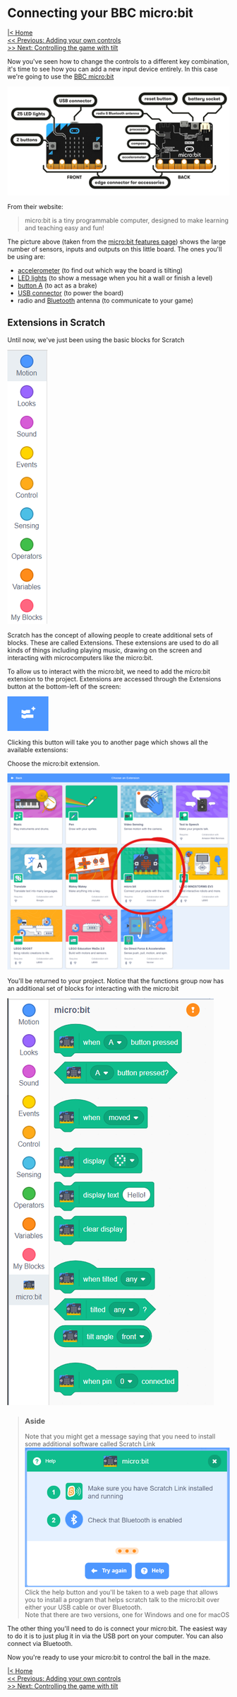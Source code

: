 # Connecting your BBC micro:bit

[|< Home](../README.md)  
[<< Previous: Adding your own controls](./maze2.md)  
[>> Next: Controlling the game with tilt](./maze4.md)

Now you've seen how to change the controls to a different key combination, it's time to see how you can add a new input device entirely. In this case we're going to use the [BBC micro:bit](https://www.microbit.org/)

![BBC micro:bit](./images/microbit-hardware-access.jpg)

From their website:

> micro:bit is a tiny programmable computer, designed to make learning and teaching easy and fun!

The picture above (taken from the [micro:bit features page](https://www.microbit.org/guide/features/)) shows the large number of sensors, inputs and outputs on this little board. The ones you'll be using are:

* [accelerometer](https://www.microbit.org/guide/features/#accel) (to find out which way the board is tilting)
* [LED lights](https://www.microbit.org/guide/features/#leds) (to show a message when you hit a wall or finish a level)
* [button A](https://www.microbit.org/guide/features/#buttons) (to act as a brake)
* [USB connector](https://www.microbit.org/guide/features/#usb) (to power the board)
* radio and [Bluetooth](https://www.microbit.org/guide/features/#bluetooth) antenna (to communicate to your game)

## Extensions in Scratch

Until now, we've just been using the basic blocks for Scratch

![The basic Scratch blocks](./images/basic-blocks.png)

Scratch has the concept of allowing people to create additional sets of blocks. These are called Extensions. These extensions are used to do all kinds of things including playing music, drawing on the screen and interacting with microcomputers like the micro:bit.

To allow us to interact with the micro:bit, we need to add the micro:bit extension to the project. Extensions are accessed through the Extensions button at the bottom-left of the screen:

![The Extensions Button in the Scratch Editor](./images/extensions1.png)

Clicking this button will take you to another page which shows all the available extensions:

Choose the micro:bit extension.

![Choose the micro:bit extension](./images/extensions2.png)

You'll be returned to your project. Notice that the functions group now has an additional set of blocks for interacting with the micro:bit

![Function blocks with the micro:bit extension installed](./images/extensions3.png)

>### Aside
>
>Note that you might get a message saying that you need to install some additional software called Scratch Link  
![You might need to install Scratch Link](./images/extensions4.png)
> Click the help button and you'll be taken to a web page that allows you to install a program that helps scratch talk to the micro:bit over either your USB cable or over Bluetooth.  
> Note that there are two versions, one for Windows and one for macOS

The other thing you'll need to do is connect your micro:bit. The easiest way to do it is to just plug it in via the USB port on your computer. You can also connect via Bluetooth.

Now you're ready to use your micro:bit to control the ball in the maze.

[|< Home](../README.md)  
[<< Previous: Adding your own controls](./maze2.md)  
[>> Next: Controlling the game with tilt](./maze4.md)

